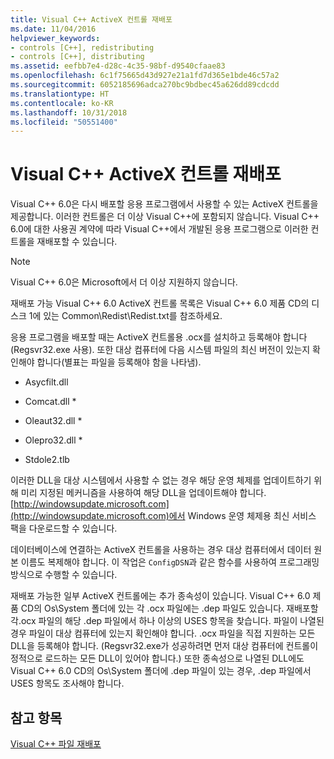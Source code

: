 ```yaml
---
title: Visual C++ ActiveX 컨트롤 재배포
ms.date: 11/04/2016
helpviewer_keywords:
- controls [C++], redistributing
- controls [C++], distributing
ms.assetid: eefbb7e4-d28c-4c35-98bf-d9540cfaae83
ms.openlocfilehash: 6c1f75665d43d927e21a1fd7d365e1bde46c57a2
ms.sourcegitcommit: 6052185696adca270bc9bdbec45a626dd89cdcdd
ms.translationtype: HT
ms.contentlocale: ko-KR
ms.lasthandoff: 10/31/2018
ms.locfileid: "50551400"
---
```

# <a name="redistributing-visual-c-activex-controls"></a>Visual C++ ActiveX 컨트롤 재배포

Visual C++ 6.0은 다시 배포할 응용 프로그램에서 사용할 수 있는 ActiveX 컨트롤을 제공합니다. 이러한 컨트롤은 더 이상 Visual C++에 포함되지 않습니다. Visual C++ 6.0에 대한 사용권 계약에 따라 Visual C++에서 개발된 응용 프로그램으로 이러한 컨트롤을 재배포할 수 있습니다.

> [!NOTE]
>  Visual C++ 6.0은 Microsoft에서 더 이상 지원하지 않습니다.

재배포 가능 Visual C++ 6.0 ActiveX 컨트롤 목록은 Visual C++ 6.0 제품 CD의 디스크 1에 있는 Common\Redist\Redist.txt를 참조하세요.

응용 프로그램을 배포할 때는 ActiveX 컨트롤용 .ocx를 설치하고 등록해야 합니다(Regsvr32.exe 사용). 또한 대상 컴퓨터에 다음 시스템 파일의 최신 버전이 있는지 확인해야 합니다(별표는 파일을 등록해야 함을 나타냄).

- Asycfilt.dll

- Comcat.dll \*

- Oleaut32.dll \*

- Olepro32.dll \*

- Stdole2.tlb

이러한 DLL을 대상 시스템에서 사용할 수 없는 경우 해당 운영 체제를 업데이트하기 위해 미리 지정된 메커니즘을 사용하여 해당 DLL을 업데이트해야 합니다. [http://windowsupdate.microsoft.com](http://windowsupdate.microsoft.com)에서 Windows 운영 체제용 최신 서비스 팩을 다운로드할 수 있습니다.

데이터베이스에 연결하는 ActiveX 컨트롤을 사용하는 경우 대상 컴퓨터에서 데이터 원본 이름도 복제해야 합니다. 이 작업은 `ConfigDSN`과 같은 함수를 사용하여 프로그래밍 방식으로 수행할 수 있습니다.

재배포 가능한 일부 ActiveX 컨트롤에는 추가 종속성이 있습니다. Visual C++ 6.0 제품 CD의 Os\System 폴더에 있는 각 .ocx 파일에는 .dep 파일도 있습니다. 재배포할 각.ocx 파일의 해당 .dep 파일에서 하나 이상의 USES 항목을 찾습니다. 파일이 나열된 경우 파일이 대상 컴퓨터에 있는지 확인해야 합니다. .ocx 파일을 직접 지원하는 모든 DLL을 등록해야 합니다. (Regsvr32.exe가 성공하려면 먼저 대상 컴퓨터에 컨트롤이 정적으로 로드하는 모든 DLL이 있어야 합니다.) 또한 종속성으로 나열된 DLL에도 Visual C++ 6.0 CD의 Os\System 폴더에 .dep 파일이 있는 경우, .dep 파일에서 USES 항목도 조사해야 합니다.

## <a name="see-also"></a>참고 항목

[Visual C++ 파일 재배포](../ide/redistributing-visual-cpp-files.md)